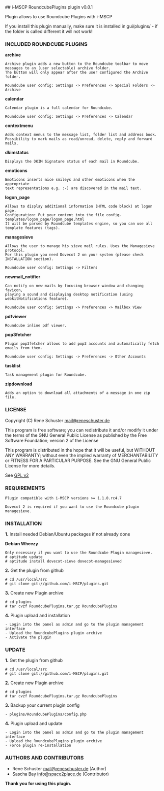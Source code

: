 ## i-MSCP RoundcubePlugins plugin v0.0.1

Plugin allows to use Roundcube Plugins with i-MSCP

If you install this plugin manually, make sure it is installed in
gui/plugins/ - if the folder is called different it will not work!

### INCLUDED ROUNDCUBE PLUGINS

**archive**

	Archive plugin adds a new button to the Roundcube toolbar to move messages to an (user selectable) archive folder.
	The button will only appear after the user configured the Archive folder.
	
	Roundcube user config: Settings -> Preferences -> Special Folders -> Archive

**calendar**

	Calendar plugin is a full calendar for Roundcube.
	
	Roundcube user config: Settings -> Preferences -> Calendar
	
**contextmenu**

	Adds context menus to the message list, folder list and address book. 
	Possibility to mark mails as read/unread, delete, reply and forward mails.

**dkimstatus**

	Displays the DKIM Signature status of each mail in Roundcube.

**emoticons**

	Emoticons inserts nice smileys and other emoticons when the appropriate 
	text representations e.g. :-) are discovered in the mail text.

**logon_page**

	Allows to display additional information (HTML code block) at logon page.
	Configuration: Put your content into the file config-templates/logon_page/logon_page.html
	It will be parsed by Roundcube templates engine, so you can use all template features (tags).
	
**managesieve**

	Allows the user to manage his sieve mail rules. Uses the Managesieve protocol.
	For this plugin you need Dovecot 2 on your system (please check INSTALLATION section).
	
	Roundcube user config: Settings -> Filters

**newmail_notifier**

	Can notify on new mails by focusing browser window and changing favicon, 
	playing a sound and displaying desktop notification (using webkitNotifications feature).
	
	Roundcube user config: Settings -> Preferences -> Mailbox View
	
**pdfviewer**
	
	Roundcube inline pdf viewer.
	
**pop3fetcher**

	Plugin pop3fetcher allows to add pop3 accounts and automatically fetch emails from them.
	
	Roundcube user config: Settings -> Preferences -> Other Accounts

**tasklist**
	
	Task management plugin for Roundcube.
	
**zipdownload**

	Adds an option to download all attachments of a message in one zip file.
	

### LICENSE

Copyright (C) Rene Schuster <mail@reneschuster.de>

This program is free software; you can redistribute it and/or modify
it under the terms of the GNU General Public License as published by
the Free Software Foundation; version 2 of the License

This program is distributed in the hope that it will be useful,
but WITHOUT ANY WARRANTY; without even the implied warranty of
MERCHANTABILITY or FITNESS FOR A PARTICULAR PURPOSE.  See the
GNU General Public License for more details.

See [GPL v2](http://www.gnu.org/licenses/gpl-2.0.html "GPL v2")

### REQUIREMENTS

	Plugin compatible with i-MSCP versions >= 1.1.0.rc4.7
	
	Dovecot 2 is required if you want to use the Roundcube plugin managesieve.
	
### INSTALLATION

**1.** Install needed Debian/Ubuntu packages if not already done

**Debian Wheezy**

	Only necessary if you want to use the Roundcube Plugin managesieve.
	# aptitude update
	# aptitude install dovecot-sieve dovecot-managesieved
	
**2.** Get the plugin from github

	# cd /usr/local/src
	# git clone git://github.com/i-MSCP/plugins.git

**3.** Create new Plugin archive

	# cd plugins
	# tar cvzf RoundcubePlugins.tar.gz RoundcubePlugins
	
**4.** Plugin upload and installation

	- Login into the panel as admin and go to the plugin management interface
	- Upload the RoundcubePlugins plugin archive
	- Activate the plugin

### UPDATE

**1.** Get the plugin from github

	# cd /usr/local/src
	# git clone git://github.com/i-MSCP/plugins.git

**2.** Create new Plugin archive

	# cd plugins
	# tar cvzf RoundcubePlugins.tar.gz RoundcubePlugins

**3.** Backup your current plugin config

	- plugins/RoundcubePlugins/config.php
	
**4.** Plugin upload and update

	- Login into the panel as admin and go to the plugin management interface
	- Upload the RoundcubePlugins plugin archive
	- Force plugin re-installation

### AUTHORS AND CONTRIBUTORS

 - Rene Schuster <mail@reneschuster.de> (Author)
 - Sascha Bay <info@space2place.de> (Contributor)

**Thank you for using this plugin.**
